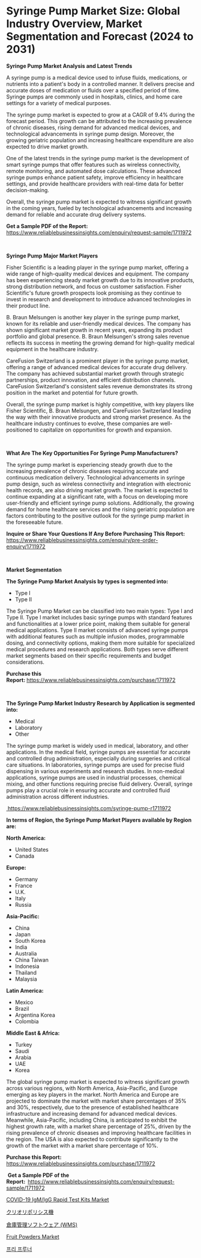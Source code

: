 <p><h1>Syringe Pump Market Size: Global Industry Overview, Market Segmentation and Forecast (2024 to 2031)</h1></p><p><strong>Syringe Pump Market Analysis and Latest Trends</strong></p>
<p><p>A syringe pump is a medical device used to infuse fluids, medications, or nutrients into a patient's body in a controlled manner. It delivers precise and accurate doses of medication or fluids over a specified period of time. Syringe pumps are commonly used in hospitals, clinics, and home care settings for a variety of medical purposes.</p><p>The syringe pump market is expected to grow at a CAGR of 9.4% during the forecast period. This growth can be attributed to the increasing prevalence of chronic diseases, rising demand for advanced medical devices, and technological advancements in syringe pump design. Moreover, the growing geriatric population and increasing healthcare expenditure are also expected to drive market growth.</p><p>One of the latest trends in the syringe pump market is the development of smart syringe pumps that offer features such as wireless connectivity, remote monitoring, and automated dose calculations. These advanced syringe pumps enhance patient safety, improve efficiency in healthcare settings, and provide healthcare providers with real-time data for better decision-making.</p><p>Overall, the syringe pump market is expected to witness significant growth in the coming years, fueled by technological advancements and increasing demand for reliable and accurate drug delivery systems.</p></p>
<p><strong>Get a Sample PDF of the Report:&nbsp;</strong> <a href="https://www.reliablebusinessinsights.com/enquiry/request-sample/1711972">https://www.reliablebusinessinsights.com/enquiry/request-sample/1711972</a></p>
<p>&nbsp;</p>
<p><strong>Syringe Pump Major Market Players</strong></p>
<p><p>Fisher Scientific is a leading player in the syringe pump market, offering a wide range of high-quality medical devices and equipment. The company has been experiencing steady market growth due to its innovative products, strong distribution network, and focus on customer satisfaction. Fisher Scientific's future growth prospects look promising as they continue to invest in research and development to introduce advanced technologies in their product line.</p><p>B. Braun Melsungen is another key player in the syringe pump market, known for its reliable and user-friendly medical devices. The company has shown significant market growth in recent years, expanding its product portfolio and global presence. B. Braun Melsungen's strong sales revenue reflects its success in meeting the growing demand for high-quality medical equipment in the healthcare industry.</p><p>CareFusion Switzerland is a prominent player in the syringe pump market, offering a range of advanced medical devices for accurate drug delivery. The company has achieved substantial market growth through strategic partnerships, product innovation, and efficient distribution channels. CareFusion Switzerland's consistent sales revenue demonstrates its strong position in the market and potential for future growth.</p><p>Overall, the syringe pump market is highly competitive, with key players like Fisher Scientific, B. Braun Melsungen, and CareFusion Switzerland leading the way with their innovative products and strong market presence. As the healthcare industry continues to evolve, these companies are well-positioned to capitalize on opportunities for growth and expansion.</p></p>
<p>&nbsp;</p>
<p><strong>What Are The Key Opportunities For Syringe Pump Manufacturers?</strong></p>
<p><p>The syringe pump market is experiencing steady growth due to the increasing prevalence of chronic diseases requiring accurate and continuous medication delivery. Technological advancements in syringe pump design, such as wireless connectivity and integration with electronic health records, are also driving market growth. The market is expected to continue expanding at a significant rate, with a focus on developing more user-friendly and efficient syringe pump solutions. Additionally, the growing demand for home healthcare services and the rising geriatric population are factors contributing to the positive outlook for the syringe pump market in the foreseeable future.</p></p>
<p><strong>Inquire or Share Your Questions If Any Before Purchasing This Report:</strong> <a href="https://www.reliablebusinessinsights.com/enquiry/pre-order-enquiry/1711972">https://www.reliablebusinessinsights.com/enquiry/pre-order-enquiry/1711972</a></p>
<p>&nbsp;</p>
<p><strong>Market Segmentation</strong></p>
<p><strong>The Syringe Pump Market Analysis by types is segmented into:</strong></p>
<p><ul><li>Type I</li><li>Type II</li></ul></p>
<p><p>The Syringe Pump Market can be classified into two main types: Type I and Type II. Type I market includes basic syringe pumps with standard features and functionalities at a lower price point, making them suitable for general medical applications. Type II market consists of advanced syringe pumps with additional features such as multiple infusion modes, programmable dosing, and connectivity options, making them more suitable for specialized medical procedures and research applications. Both types serve different market segments based on their specific requirements and budget considerations.</p></p>
<p><strong>Purchase this Report:&nbsp;</strong><a href="https://www.reliablebusinessinsights.com/purchase/1711972">https://www.reliablebusinessinsights.com/purchase/1711972</a></p>
<p>&nbsp;</p>
<p><strong>The Syringe Pump Market Industry Research by Application is segmented into:</strong></p>
<p><ul><li>Medical</li><li>Laboratory</li><li>Other</li></ul></p>
<p><p>The syringe pump market is widely used in medical, laboratory, and other applications. In the medical field, syringe pumps are essential for accurate and controlled drug administration, especially during surgeries and critical care situations. In laboratories, syringe pumps are used for precise fluid dispensing in various experiments and research studies. In non-medical applications, syringe pumps are used in industrial processes, chemical mixing, and other functions requiring precise fluid delivery. Overall, syringe pumps play a crucial role in ensuring accurate and controlled fluid administration across different industries.</p></p>
<p><a href="https://www.reliablebusinessinsights.com/syringe-pump-r1711972">&nbsp;https://www.reliablebusinessinsights.com/syringe-pump-r1711972</a></p>
<p><strong>In terms of Region, the Syringe Pump Market Players available by Region are:</strong></p>
<p>
    <p> <strong> North America: </strong>
        <ul>
            <li>United States</li>
            <li>Canada</li>
        </ul>
        </p> 
    <p> <strong> Europe: </strong>
        <ul>
            <li>Germany</li>
            <li>France</li>
            <li>U.K.</li>
            <li>Italy</li>
            <li>Russia</li>
        </ul>
        </p> 
    <p> <strong> Asia-Pacific: </strong>
        <ul>
            <li>China</li>
            <li>Japan</li>
            <li>South Korea</li>
            <li>India</li>
            <li>Australia</li>
            <li>China Taiwan</li>
            <li>Indonesia</li>
            <li>Thailand</li>
            <li>Malaysia</li>
        </ul>
        </p> 
    <p> <strong> Latin America: </strong>
        <ul>
            <li>Mexico</li>
            <li>Brazil</li>
            <li>Argentina Korea</li>
            <li>Colombia</li>
        </ul>
        </p> 
    <p> <strong> Middle East & Africa: </strong>
        <ul>
            <li>Turkey</li>
            <li>Saudi</li>
            <li>Arabia</li>
            <li>UAE</li>
            <li>Korea</li>
        </ul>
    </p>
    </p>
<p><p>The global syringe pump market is expected to witness significant growth across various regions, with North America, Asia-Pacific, and Europe emerging as key players in the market. North America and Europe are projected to dominate the market with market share percentages of 35% and 30%, respectively, due to the presence of established healthcare infrastructure and increasing demand for advanced medical devices. Meanwhile, Asia-Pacific, including China, is anticipated to exhibit the highest growth rate, with a market share percentage of 25%, driven by the rising prevalence of chronic diseases and improving healthcare facilities in the region. The USA is also expected to contribute significantly to the growth of the market with a market share percentage of 10%.</p></p>
<p><strong>Purchase this Report: </strong><a href="https://www.reliablebusinessinsights.com/purchase/1711972">https://www.reliablebusinessinsights.com/purchase/1711972</a></p>
<p>&nbsp;<strong>Get a Sample PDF of the Report:&nbsp;&nbsp;</strong><a href="https://www.reliablebusinessinsights.com/enquiry/request-sample/1711972">https://www.reliablebusinessinsights.com/enquiry/request-sample/1711972</a></p>
<p><strong></strong></p>
<p><p><a href="https://github.com/AKSHATREPORTPRIME/Market-Research-Report-List-5/blob/main/covid-19-igmigg-rapid-test-kits-market.md">COVID-19 IgM/IgG Rapid Test Kits Market</a></p><p><a href="https://github.com/gfggqjbfys368009/Market-Research-Report-List-2/blob/main/7132550127090.md">クリオリポリシス機</a></p><p><a href="https://medium.com/@nicosmitham2023/%E6%AC%A1%E3%81%AE%E6%96%87%E7%AB%A0%E3%82%92%E6%97%A5%E6%9C%AC%E8%AA%9E%E3%81%AB%E7%BF%BB%E8%A8%B3%E3%81%97%E3%81%A6%E3%81%8F%E3%81%A0%E3%81%95%E3%81%84-%E5%80%89%E5%BA%AB%E7%AE%A1%E7%90%86%E3%82%BD%E3%83%95%E3%83%88%E3%82%A6%E3%82%A7%E3%82%A2-wms-%E5%B8%82%E5%A0%B4%E3%81%AE%E3%83%A1%E3%83%88%E3%83%AA%E3%82%AF%E3%82%B9%E3%81%AE%E8%A7%A3%E8%AA%AD-%E5%B8%82%E5%A0%B4%E3%82%B7%E3%82%A7%E3%82%A2-%E3%83%88%E3%83%AC%E3%83%B3%E3%83%89-%E3%81%8A%E3%82%88%E3%81%B3%E6%88%90%E9%95%B7%E3%83%91%E3%82%BF%E3%83%BC%E3%83%B3-fa711c1a6d80">倉庫管理ソフトウェア (WMS)</a></p><p><a href="https://issuu.com/reportprime-2/docs/fruit-powders-market-size-2030.pptx">Fruit Powders Market</a></p><p><a href="https://github.com/vsn7qpua81q/Market-Research-Report-List-2/blob/main/7111995107290.md">프리 프루너</a></p></p>